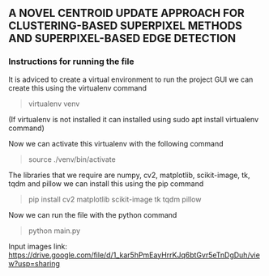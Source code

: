 ## A NOVEL CENTROID UPDATE APPROACH FOR CLUSTERING-BASED SUPERPIXEL METHODS AND SUPERPIXEL-BASED EDGE DETECTION

### Instructions for running the file
It is adviced to create a virtual environment to run the project GUI
we can create this using the virtualenv command
> virtualenv venv

(If virtualenv is not installed it can installed using sudo apt install virtualenv command)

Now we can activate this virtualenv with the following command
> source ./venv/bin/activate

The libraries that we require are numpy, cv2, matplotlib, scikit-image, tk, tqdm and pillow
we can install this using the pip command
> pip install cv2 matplotlib scikit-image tk tqdm pillow

Now we can run the file with the python command
> python main.py

Input images link: https://drive.google.com/file/d/1_kar5hPmEayHrrKJq6btGvr5eTnDgDuh/view?usp=sharing
